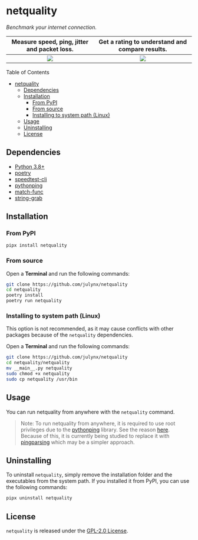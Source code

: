 # netquality

_Benchmark your internet connection._
<br>

| Measure speed, ping, jitter and packet loss. | Get a rating to understand and compare results. |
| :------------------------------------------: | :---------------------------------------------: |
|     ![](https://i.imgur.com/K1hF3o6.png)     |      ![](https://i.imgur.com/diodVSM.png)       |

Table of Contents

- [netquality](#netquality)
  - [Dependencies](#dependencies)
  - [Installation](#installation)
    - [From PyPI](#from-pypi)
    - [From source](#from-source)
    - [Installing to system path (Linux)](#installing-to-system-path-linux)
  - [Usage](#usage)
  - [Uninstalling](#uninstalling)
  - [License](#license)

## Dependencies

- [Python 3.8+](https://www.python.org/downloads)
- [poetry](https://python-poetry.org/docs/#installation)
- [speedtest-cli](https://pypi.org/project/speedtest-cli)
- [pythonping](https://pypi.org/project/pythonping)
- [match-func](https://pypi.org/project/match-func)
- [string-grab](https://pypi.org/project/string-grab)

## Installation

### From PyPI

```sh
pipx install netquality
```

### From source

Open a **Terminal** and run the following commands:

```sh
git clone https://github.com/julynx/netquality
cd netquality
poetry install
poetry run netquality
```

### Installing to system path (Linux)

This option is not recommended, as it may cause conflicts with other packages because of the `netquality` dependencies.

Open a **Terminal** and run the following commands:

```sh
git clone https://github.com/julynx/netquality
cd netquality/netquality
mv __main__.py netquality
sudo chmod +x netquality
sudo cp netquality /usr/bin
```

## Usage

You can run netquality from anywhere with the `netquality` command.

> Note: To run netquality from anywhere, it is required to use root privileges due to the [pythonping](https://pypi.org/project/pythonping) library. See the reason [here](https://github.com/alessandromaggio/pythonping?tab=readme-ov-file#why-do-i-need-to-be-root-to-use-pythonping). Because of this, it is currently being studied to replace it with [pingparsing](https://github.com/thombashi/pingparsing) which may be a simpler approach.

## Uninstalling

To uninstall `netquality`, simply remove the installation folder and the executables from the system path. If you installed it from PyPI, you can use the following commands:

```sh
pipx uninstall netquality
```

## License

`netquality` is released under the [GPL-2.0 License](https://opensource.org/license/gpl-2-0).
